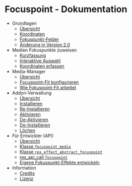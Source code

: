 # Focuspoint - Dokumentation

- Grundlagen
	- [Übersicht](main_intro.md)
	- [Koordinaten](coordinates.md)
    - [Fokuspunkt-Felder](metafield.md)
    - [Änderung in Version 2.0](changes_2_0.md)
- Medien Fokuspunkte zuweisen
	- [Kurzfassung](media_edit.md)
	- [Interaktive Auswahl](media_edit_interactive.md)
	- [Koordinaten erfassen](media_edit_input.md)
- Media-Manager
    - [Übersicht](mm_overview.md)
    - [Focuspoint-Fit konfigurieren](mm_effect_fit.md)
    - [Wie Fokuspoint-Fit arbeitet](mm_effect_fit_calc.md)
- Addon-Verwaltung
    - [Übersicht](install.md)
    - [Installieren](install.md#manage-install)
    - [Re-Installieren](install.md#manage-reinstall)
    - [Aktivieren](install.md#manage-activate)  
    - [De-Aktivieren](install.md#manage-deactivate)
    - [De-Installieren](install.md#manage-uninstall)
    - [Löchen](install.md#manage-delete)
- Für Entwickler (API)
    - [Übersicht](developer.md)
    - [Klasse `focuspoint_media`](developer.md#api-rfm)
    - [Klasse `rex_effect_abstract_focuspoint`](developer.md#api-refa)
    - [rex_api_call `focuspoint`](developer.md#api-racf)
    - [Eigene Fokuspunkt-Effekte entwickeln](developer.md#api-mofe)
- Information
 	- [Credits](credits.md)
 	- [Lizenz](LICENSE.md)

<style>
.offen { color: red;}
</style>
